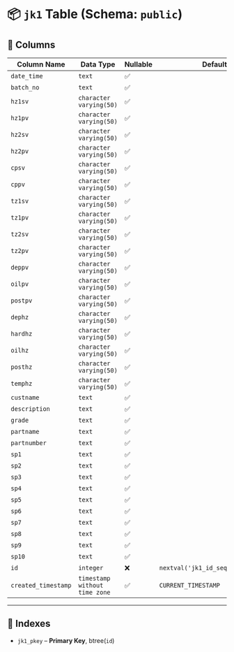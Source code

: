 # 📦 `jk1` Table (Schema: `public`)

## 🧩 Columns

| Column Name         | Data Type                     | Nullable | Default                           |
| ------------------- | ----------------------------- | -------- | --------------------------------- |
| `date_time`         | `text`                        | ✅        |                                   |
| `batch_no`          | `text`                        | ✅        |                                   |
| `hz1sv`             | `character varying(50)`       | ✅        |                                   |
| `hz1pv`             | `character varying(50)`       | ✅        |                                   |
| `hz2sv`             | `character varying(50)`       | ✅        |                                   |
| `hz2pv`             | `character varying(50)`       | ✅        |                                   |
| `cpsv`              | `character varying(50)`       | ✅        |                                   |
| `cppv`              | `character varying(50)`       | ✅        |                                   |
| `tz1sv`             | `character varying(50)`       | ✅        |                                   |
| `tz1pv`             | `character varying(50)`       | ✅        |                                   |
| `tz2sv`             | `character varying(50)`       | ✅        |                                   |
| `tz2pv`             | `character varying(50)`       | ✅        |                                   |
| `deppv`             | `character varying(50)`       | ✅        |                                   |
| `oilpv`             | `character varying(50)`       | ✅        |                                   |
| `postpv`            | `character varying(50)`       | ✅        |                                   |
| `dephz`             | `character varying(50)`       | ✅        |                                   |
| `hardhz`            | `character varying(50)`       | ✅        |                                   |
| `oilhz`             | `character varying(50)`       | ✅        |                                   |
| `posthz`            | `character varying(50)`       | ✅        |                                   |
| `temphz`            | `character varying(50)`       | ✅        |                                   |
| `custname`          | `text`                        | ✅        |                                   |
| `description`       | `text`                        | ✅        |                                   |
| `grade`             | `text`                        | ✅        |                                   |
| `partname`          | `text`                        | ✅        |                                   |
| `partnumber`        | `text`                        | ✅        |                                   |
| `sp1`               | `text`                        | ✅        |                                   |
| `sp2`               | `text`                        | ✅        |                                   |
| `sp3`               | `text`                        | ✅        |                                   |
| `sp4`               | `text`                        | ✅        |                                   |
| `sp5`               | `text`                        | ✅        |                                   |
| `sp6`               | `text`                        | ✅        |                                   |
| `sp7`               | `text`                        | ✅        |                                   |
| `sp8`               | `text`                        | ✅        |                                   |
| `sp9`               | `text`                        | ✅        |                                   |
| `sp10`              | `text`                        | ✅        |                                   |
| `id`                | `integer`                     | ❌        | `nextval('jk1_id_seq'::regclass)` |
| `created_timestamp` | `timestamp without time zone` | ✅        | `CURRENT_TIMESTAMP`               |

---

## 🔑 Indexes

* `jk1_pkey` – **Primary Key**, btree(`id`)
